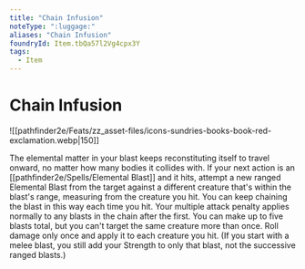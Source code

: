 ```yaml
---
title: "Chain Infusion"
noteType: ":luggage:"
aliases: "Chain Infusion"
foundryId: Item.tbQa57l2Vg4cpx3Y
tags:
  - Item
---
```


# Chain Infusion
![[pathfinder2e/Feats/zz_asset-files/icons-sundries-books-book-red-exclamation.webp|150]]

The elemental matter in your blast keeps reconstituting itself to travel onward, no matter how many bodies it collides with. If your next action is an [[pathfinder2e/Spells/Elemental Blast]] and it hits, attempt a new ranged Elemental Blast from the target against a different creature that's within the blast's range, measuring from the creature you hit. You can keep chaining the blast in this way each time you hit. Your multiple attack penalty applies normally to any blasts in the chain after the first. You can make up to five blasts total, but you can't target the same creature more than once. Roll damage only once and apply it to each creature you hit. (If you start with a melee blast, you still add your Strength to only that blast, not the successive ranged blasts.)

